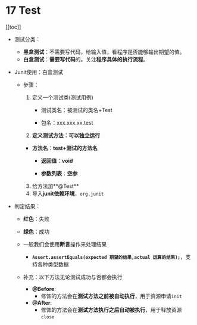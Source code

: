 # 17 Test

[[toc]]

* 测试分类：

    - **黑盒测试**：不需要写代码，给输入值，看程序是否能够输出期望的值。
    - **白盒测试**：**需要写代码**的。关注**程序具体的执行流程**。

* Junit使用：白盒测试

    * 步骤：

        1. 定义一个测试类(测试用例)

            * 测试类名：被测试的类名+Test

            * 包名：xxx.xxx.xx.test		

        2. **定义测试方法：可以独立运行**

        * **方法名**：**test+测试的方法名**	 

            * **返回值**：**void**

            * **参数列表**：**空参**

        3. 给方法加**@Test**
        4. 导入**junit依赖环境**，`org.junit`

* 判定结果：

    * **红色**：失败
    * **绿色**：成功
    * 一般我们会使用**断言**操作来处理结果
        * **`Assert.assertEquals(expected 期望的结果,actual 运算的结果);`**，支持各种类型数据

    * 补充：以下方法无论测试成功与否都会执行
        * **@Before**:
            * 修饰的方法会在**测试方法之前被自动执行**，用于资源申请`init`
        * **@After**:
            * 修饰的方法会在**测试方法执行之后自动被执行**，用于释放资源`close`

